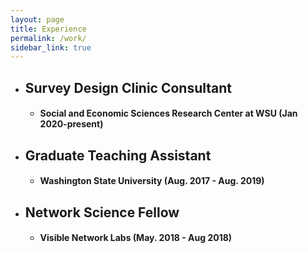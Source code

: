 ```yaml
---
layout: page
title: Experience
permalink: /work/
sidebar_link: true
---
```

* ## Survey Design Clinic Consultant
     * #### Social and Economic Sciences Research Center at WSU (Jan 2020-present) 

* ## Graduate Teaching Assistant
     * #### Washington State University (Aug. 2017 - Aug. 2019)

* ## Network Science Fellow
     * #### Visible Network Labs (May. 2018 - Aug 2018)




